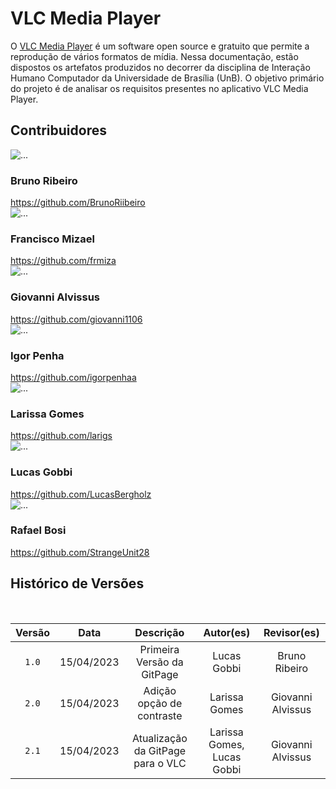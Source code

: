 <div class="body">
    <h1 class="title">VLC Media Player</h1>
    <p>O <a href="https://www.videolan.org/">VLC Media Player</a> é um software open source e gratuito que permite a reprodução de vários formatos de mídia. Nessa documentação, estão dispostos os artefatos produzidos no decorrer da disciplina de Interação Humano Computador da Universidade de Brasília (UnB). O objetivo primário do projeto é de analisar os requisitos presentes no aplicativo VLC Media Player.</p>
<h2 class="title">Contribuidores</h1>

<div class="wrapper">
    <div class="image1">
        <img src="img/equipe/bruno.jpg" alt="..." class="img-time">
    </div>
    <div class="text1">
        <h3 class="title1">Bruno Ribeiro</h1>
        <a href="https://github.com/BrunoRiibeiro">https://github.com/BrunoRiibeiro</a>
    </div>
    <div class="image2">
        <img src="img/equipe/mizael.jpg" alt="..." class="img-time">
    </div>
    <div class="text2">
        <h3 class="title1">Francisco Mizael</h1>
        <a href="https://github.com/frmiza" >https://github.com/frmiza</a>
    </div>
    <div class="image1">
        <img src="img/equipe/giovanni.jpg" alt="..." class="img-time">
    </div>
    <div class="text1">
        <h3 class="title1">Giovanni Alvissus</h1>
        <a href="https://github.com/giovanni1106" >https://github.com/giovanni1106</a>
    </div>
    <div class="image2">
        <img src="img/equipe/igor.jpg" alt="..." class="img-time">
    </div>
    <div class="text2">
        <h3 class="title1">Igor Penha</h1>
        <a href="https://github.com/igorpenhaa" >https://github.com/igorpenhaa</a>
    </div>
    <div class="image1">
        <img src="img/equipe/larissa.jpg" alt="..." class="img-time">
    </div>
    <div class="text1">
        <h3 class="title1">Larissa Gomes</h1>
        <a href="https://github.com/larigs" >https://github.com/larigs</a>
    </div>
    <div class="image2">
        <img src="img/equipe/gobbi.jpg" alt="..." class="img-time">
    </div>
    <div class="text2">
        <h3 class="title1">Lucas Gobbi</h1>
        <a href="https://github.com/LucasBergholz" >https://github.com/LucasBergholz</a>
    </div>
    <div class="image1">
        <img src="img/equipe/rafael.jpg" alt="..." class="img-time">
    </div>
    <div class="text1">
        <h3 class="title1">Rafael Bosi</h1>
        <a href="https://github.com/StrangeUnit28" >https://github.com/StrangeUnit28</a>
    </div>
</div>

<h2 class="title">Histórico de Versões</h2>
</br>

| Versão | Data    | Descrição                 | Autor(es)     |  Revisor(es)  |
| :-: | :-: | :-: | :-: | :-: |
| `1.0` | 15/04/2023 | Primeira Versão da GitPage | Lucas Gobbi | Bruno Ribeiro |
| `2.0` | 15/04/2023 | Adição opção de contraste | Larissa Gomes | Giovanni Alvissus |
| `2.1` | 15/04/2023 | Atualização da GitPage para o VLC | Larissa Gomes, Lucas Gobbi | Giovanni Alvissus |

</div>
